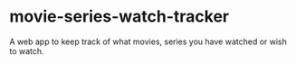 # movie-series-watch-tracker
A web app to keep track of what movies, series you have watched or wish to watch.
